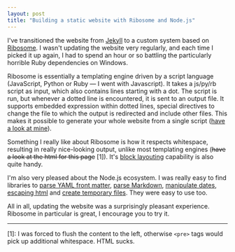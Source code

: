 ```yaml
---
layout: post
title: "Building a static website with Ribosome and Node.js"
---
```


I've transitioned the website from [Jekyll][jekyll] to a custom system based on
[Ribosome][ribosome]. I wasn't updating the website very regularly, and each
time I picked it up again, I had to spend an hour or so battling the
particularly horrible Ruby dependencies on Windows.

Ribosome is essentially a templating engine driven by a script language
(JavaScript, Python or Ruby &mdash; I went with Javascript). It takes a js/py/rb
script as input, which also contains lines starting with a dot. The script is
run, but whenever a dotted line is encountered, it is sent to an output file. It
supports embedded expression within dotted lines, special directives to change
the file to which the output is redirected and include other files. This makes
it possible to generate your whole website from a single script
([have a look at mine][script]).

Something I really like about Ribosome is how it respects whitespace, resulting
in really nice-looking output, unlike most templating engines (<strike>have a look at
the html for this page</strike> \[1\]). It's [block layouting][block] capability is also quite
handy.

I'm also very pleased about the Node.js ecosystem. I was really easy to find
libraries to [parse YAML front matter][yaml], [parse Markdown][markdown],
[manipulate dates][dates], [escaping html][escape] and
[create temporary files][tmp]. They were easy to use too.

All in all, updating the website was a surprisingly pleasant experience.
Ribosome in particular is great, I encourage you to try it.

---

\[1\]: I was forced to flush the content to the left, otherwise `<pre>` tags would
pick up additional whitespace. HTML sucks.

[jekyll]: https://jekyllrb.com/
[ribosome]: http://ribosome.ch/
[script]: https://github.com/norswap/norswap.github.io/blob/master/.factory/generate.js
[yaml]: https://www.npmjs.com/package/gray-matter
[markdown]: https://www.npmjs.com/package/marked
[dates]: http://momentjs.com/
[escape]: https://www.npmjs.com/package/escape-html
[tmp]: https://www.npmjs.com/package/tmp
[block]: http://ribosome.ch/documentation.html#advanced-layout-management
